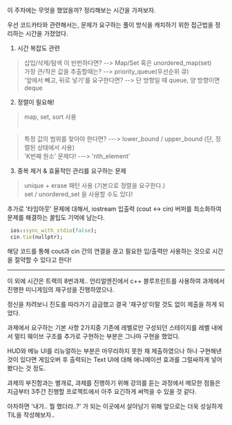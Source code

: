 이 주차에는 무엇을 했었을까? 정리해보는 시간을 가져보자. <br>

우선 코드카타와 관련해서는, 문제가 요구하는 풀이 방식을 캐치하기 위한 접근법을 정리하는 시간을 가졌었다. <br>

1. 시간 복잡도 관련 <br>

> 삽입/삭제/탐색 이 빈번하다면? --> Map/Set 혹은 unordered_map(set) <br>
> 가장 큰/작은 값을 추출할때는? --> priority_queue(우선순위 큐) <br>
> '앞에서 빼고, 뒤로 넣기'를 요구한다면? --> 단 방향일 때 queue, 양 방향이면 deque <br>

2. 정렬이 필요해! <br>

> map, set, sort 사용 <br><br>

> 특정 값의 범위를 찾아야 한다면? ---> lower_bound / upper_bound (단, 정렬된 상태에서 사용) <br>
> 'K번째 원소' 문제다! ---> 'nth_element' <br>

3. 중복 제거 & 효율적인 관리를 요구하는 문제 <br>

> unique + erase 패턴 사용 (기본으로 정렬을 요구한다.) <br>
> set / unordered_set 을 사용할 수도 있다! <br>

추가로 '타임아웃' 문제에 대해서, iostream 입출력 (cout <-> cin) 버퍼를 최소화하여 문제를 해결하는 꿀팁도 기억에 남는다. <br>

```ruby
 ios::sync_with_stdio(false);
 cin.tie(nullptr);
```
해당 코드를 통해 cout과 cin 간의 연결을 끊고 필요한 입/출력만 사용하는 것으로 시간을 절약할 수 있다고 한다! <br>

---

이 외에 시간은 트랙의 8번과제.. 언리얼엔진에서 c++ 블루프린트를 사용하여 과제에서 진행한 미니게임의 재구성을 진행하였으나. <br>

정신을 차려보니 진도를 따라가기 급급했고 결국 '재구성'이랄 것도 없이 제출을 하게 되었다. <br>

과제에서 요구하는 기본 사항 2가지중 기존에 레벨로만 구성되던 스테이지를 레벨 내에서 멀티 웨이브 구조를 추가로 구현하는 부분은 그나마 구현을 했었다. <br>

HUD와 메뉴 UI를 리뉴얼하는 부분은 마무리하지 못한 채 제출하였으나 하나 구현해낸 것이 있다면 게임오버 후 출력되는 Text UI에 대해 애니메이션 효과를 그럴싸하게 넣어봤다는 것 정도. <br>

과제의 부진함과는 별개로, 과제를 진행하기 위해 강의를 듣는 과정에서 메모한 점들은 지금부터 3주간 진행할 프로젝트에서 아주 요긴하게 써먹을 수 있을 것 같다. <br>

아차하면 '내가.. 뭘 했더라..?' 가 되는 이곳에서 살아남기 위해 앞으로는 더욱 성실하게 TIL을 작성해보자..
